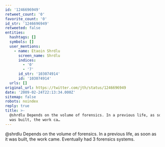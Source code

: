 ```yaml
---
id: '1246696949'
retweet_count: '0'
favorite_count: '0'
id_str: '1246696949'
retweeted: false
entities:
  hashtags: []
  symbols: []
  user_mentions:
    - name: Etaoin Shrdlu
      screen_name: Shrdlu
      indices:
        - '0'
        - '7'
      id_str: '103074914'
      id: '103074914'
  urls: []
original_url: https://twitter.com/jth/status/1246696949
date: '2009-02-24T22:13:34.000Z'
sitemap: false
robots: noindex
reply: true
title: >-
  @shrdlu Depends on the volume of forensics. In a previous life, as soon as it
  was built, the work ca…
---
```


@shrdlu Depends on the volume of forensics. In a previous life, as soon as it was built, the work came.  Eventually had 3 forensics systems.